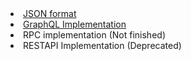 <li> <a href="FORMAT.md">JSON format</a>
<li> <a href="init_server_graphql/src/server/routes/graphql/manual.md">GraphQL Implementation</a>
<li> RPC implementation (Not finished)
<li> RESTAPI Implementation (Deprecated)